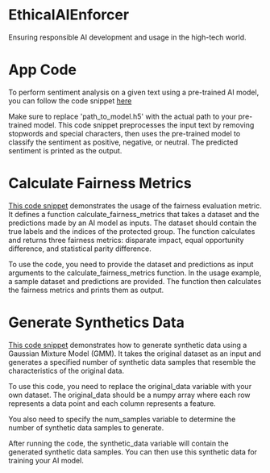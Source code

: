 # EthicalAIEnforcer
Ensuring responsible AI development and usage in the high-tech world.

# App Code 

To perform sentiment analysis on a given text using a pre-trained AI model, you can follow the code snippet [here](app.py) 

Make sure to replace 'path_to_model.h5' with the actual path to your pre-trained model. This code snippet preprocesses the input text by removing stopwords and special characters, then uses the pre-trained model to classify the sentiment as positive, negative, or neutral. The predicted sentiment is printed as the output.

# Calculate Fairness Metrics

[This code snippet](calculate_fairness_metrics.py) demonstrates the usage of the fairness evaluation metric. It defines a function calculate_fairness_metrics that takes a dataset and the predictions made by an AI model as inputs. The dataset should contain the true labels and the indices of the protected group. The function calculates and returns three fairness metrics: disparate impact, equal opportunity difference, and statistical parity difference.

To use the code, you need to provide the dataset and predictions as input arguments to the calculate_fairness_metrics function. In the usage example, a sample dataset and predictions are provided. The function then calculates the fairness metrics and prints them as output.

# Generate Synthetics Data 

[This code snippet](generate_synthetic_data.py) demonstrates how to generate synthetic data using a Gaussian Mixture Model (GMM). It takes the original dataset as an input and generates a specified number of synthetic data samples that resemble the characteristics of the original data.

To use this code, you need to replace the original_data variable with your own dataset. The original_data should be a numpy array where each row represents a data point and each column represents a feature.

You also need to specify the num_samples variable to determine the number of synthetic data samples to generate.

After running the code, the synthetic_data variable will contain the generated synthetic data samples. You can then use this synthetic data for training your AI model.
